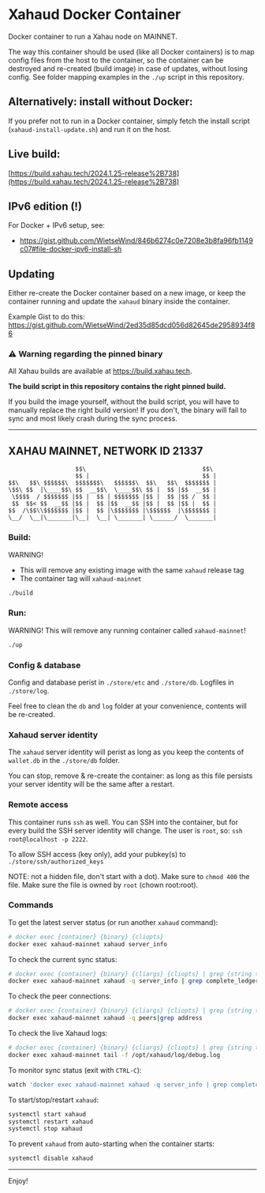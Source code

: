 # Xahaud Docker Container

Docker container to run a Xahau node on MAINNET.

The way this container should be used (like all Docker containers) is to map config files from the host to the container, so the container can be destroyed and re-created (build image) in case of updates, without losing config. See folder mapping examples in the `./up` script in this repository.

## Alternatively: install without Docker:
If you prefer not to run in a Docker container, simply fetch the install script (`xahaud-install-update.sh`) and run it on the host.

## Live build:

[https://build.xahau.tech/2024.1.25-release%2B738](https://build.xahau.tech/2024.1.25-release%2B738)

## IPv6 edition (!)

For Docker + IPv6 setup, see:

- https://gist.github.com/WietseWind/846b6274c0e7208e3b8fa96fb1149c07#file-docker-ipv6-install-sh

## Updating

Either re-create the Docker container based on a new image, or keep the container running and update the `xahaud` binary inside the container.

Example Gist to do this: https://gist.github.com/WietseWind/2ed35d85dcd056d82645de2958934f86

### ⚠️ Warning regarding the pinned binary

All Xahau builds are available at https://build.xahau.tech. 

**The build script in this repository contains the right pinned build.**

If you build the image yourself, without the build script, you will have to manually replace the right build version! If you don't, the binary will fail to sync and most likely crash during the sync process.

---

## XAHAU MAINNET, NETWORK ID 21337

```
                   $$\                                 $$\ 
                   $$ |                                $$ |
$$\   $$\ $$$$$$\  $$$$$$$\   $$$$$$\  $$\   $$\  $$$$$$$ |
\$$\ $$  |\____$$\ $$  __$$\  \____$$\ $$ |  $$ |$$  __$$ |
 \$$$$  / $$$$$$$ |$$ |  $$ | $$$$$$$ |$$ |  $$ |$$ /  $$ |
 $$  $$< $$  __$$ |$$ |  $$ |$$  __$$ |$$ |  $$ |$$ |  $$ |
$$  /\$$\\$$$$$$$ |$$ |  $$ |\$$$$$$$ |\$$$$$$  |\$$$$$$$ |
\__/  \__|\_______|\__|  \__| \_______| \______/  \_______|
```

### Build:

WARNING!

- This will remove any existing image with the same `xahaud` release tag
- The container tag will `xahaud-mainnet`

```bash
./build
```

### Run:

WARNING! This will remove any running container called `xahaud-mainnet`!

```bash
./up
```

### Config & database

Config and database perist in `./store/etc` and `./store/db`. Logfiles in `./store/log`.

Feel free to clean the `db` and `log` folder at your convenience, contents will be re-created.

### Xahaud server identity

The `xahaud` server identity will perist as long as you keep the contents of `wallet.db`
in the `./store/db` folder.

You can stop, remove & re-create the container: as long as this file persists your server
identity will be the same after a restart.

### Remote access

This container runs `ssh` as well. You can SSH into the container, but for every build the
SSH server identity will change. The user is `root`, so: `ssh root@localhost -p 2222`.

To allow SSH access (key only), add your pubkey(s) to `./store/ssh/authorized_keys`

NOTE: not a hidden file, don't start with a dot). Make sure to `chmod 400` the file.
Make sure the file is owned by `root` (chown root:root).

### Commands

To get the latest server status (or run another `xahaud` command):

```bash
# docker exec {container} {binary} {cliopts}
docker exec xahaud-mainnet xahaud server_info
```

To check the current sync status:

```bash
# docker exec {container} {binary} {cliargs} {cliopts} | grep {string to match}
docker exec xahaud-mainnet xahaud -q server_info | grep complete_ledgers
```

To check the peer connections:

```bash
# docker exec {container} {binary} {cliargs} {cliopts} | grep {string to match}
docker exec xahaud-mainnet xahaud -q peers|grep address
```

To check the live Xahaud logs:

```bash
# docker exec {container} {binary} {cliargs} {cliopts} | grep {string to match}
docker exec xahaud-mainnet tail -f /opt/xahaud/log/debug.log
```

To monitor sync status (exit with `CTRL-C`):
```bash
watch 'docker exec xahaud-mainnet xahaud -q server_info | grep complete_ledgers'
```

To start/stop/restart `xahaud`:

```bash
systemctl start xahaud
systemctl restart xahaud
systemctl stop xahaud
```

To prevent `xahaud` from auto-starting when the container starts:

```bash
systemctl disable xahaud
```

---

Enjoy!
